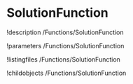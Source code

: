 <!-- MOOSE Documentation Stub: Remove this when content is added. -->

# SolutionFunction
!description /Functions/SolutionFunction

!parameters /Functions/SolutionFunction

!listingfiles /Functions/SolutionFunction

!childobjects /Functions/SolutionFunction
